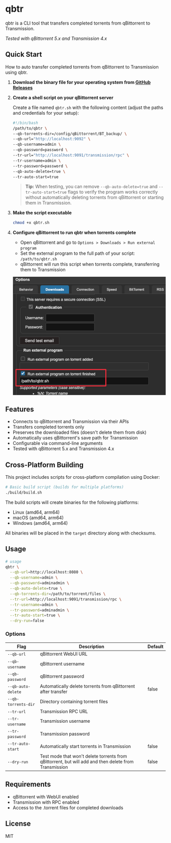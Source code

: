 # qbtr
qbtr is a CLI tool that transfers completed torrents from qBittorrent to Transmission.

*Tested with qBittorrent 5.x and Transmission 4.x*

## Quick Start
How to auto transfer completed torrents from qBittorrent to Transmission using qbtr.

1. **Download the binary file for your operating system from [GitHub Releases](https://github.com/Sartner/qbtr/releases)**

2. **Create a shell script on your qBittorrent server**

   Create a file named `qbtr.sh` with the following content (adjust the paths and credentials for your setup):

   ```bash
   #!/bin/bash
   /path/to/qbtr \
   --qb-torrents-dir=/config/qBittorrent/BT_backup/ \
   --qb-url="http://localhost:9092" \
   --qb-username=admin \
   --qb-password=password \
   --tr-url="http://localhost:9091/transmission/rpc" \
   --tr-username=admin \
   --tr-password=password \
   --qb-auto-delete=true \
   --tr-auto-start=true
   ```

   > **Tip:** When testing, you can remove `--qb-auto-delete=true` and `--tr-auto-start=true` flags to verify the program works correctly without automatically deleting torrents from qBittorrent or starting them in Transmission.

3. **Make the script executable**

   ```bash
   chmod +x qbtr.sh
   ```

4. **Configure qBittorrent to run qbtr when torrents complete**
   
   - Open qBittorrent and go to `Options > Downloads > Run external program`
   - Set the external program to the full path of your script: `/path/to/qbtr.sh`
   - qBittorrent will run this script when torrents complete, transferring them to Transmission

   ![img.png](doc/img.png)

## Features

- Connects to qBittorrent and Transmission via their APIs
- Transfers completed torrents only
- Preserves the downloaded files (doesn't delete them from disk)
- Automatically uses qBittorrent's save path for Transmission
- Configurable via command-line arguments
- Tested with qBittorrent 5.x and Transmission 4.x


## Cross-Platform Building

This project includes scripts for cross-platform compilation using Docker:

```bash
# Basic build script (builds for multiple platforms)
./build/build.sh
```

The build scripts will create binaries for the following platforms:
- Linux (amd64, arm64)
- macOS (amd64, arm64)
- Windows (amd64, arm64)

All binaries will be placed in the `target` directory along with checksums.

## Usage

```bash
# usage
qbtr \
  --qb-url=http://localhost:8080 \
  --qb-username=admin \
  --qb-password=adminadmin \
  --qb-auto-delete=true \
  --qb-torrents-dir=/path/to/torrent/files \
  --tr-url=http://localhost:9091/transmission/rpc \
  --tr-username=admin \
  --tr-password=adminadmin \
  --tr-auto-start=true \
  --dry-run=false
```

### Options

| Flag | Description | Default                                |
|------|-------------|----------------------------------------|
| `--qb-url` | qBittorrent WebUI URL |               |
| `--qb-username` | qBittorrent username |                                |
| `--qb-password` | qBittorrent password |                                 |
| `--qb-auto-delete` | Automatically delete torrents from qBittorrent after transfer | false                                  |
| `--qb-torrents-dir` | Directory containing torrent files |                         |
| `--tr-url` | Transmission RPC URL | |
| `--tr-username` | Transmission username |                                |
| `--tr-password` | Transmission password |                                |
| `--tr-auto-start` | Automatically start torrents in Transmission | false                                  |
| `--dry-run` | Test mode that won't delete torrents from qBittorrent, but will add and then delete from Transmission | false                                  |

## Requirements

- qBittorrent with WebUI enabled
- Transmission with RPC enabled
- Access to the .torrent files for completed downloads

## License

MIT 